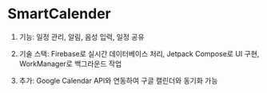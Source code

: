# SmartCalender

1. 기능: 일정 관리, 알림, 음성 입력, 일정 공유
   
3. 기술 스택: Firebase로 실시간 데이터베이스 처리, Jetpack Compose로 UI 구현, WorkManager로 백그라운드 작업
   
5. 추가: Google Calendar API와 연동하여 구글 캘린더와 동기화 가능
